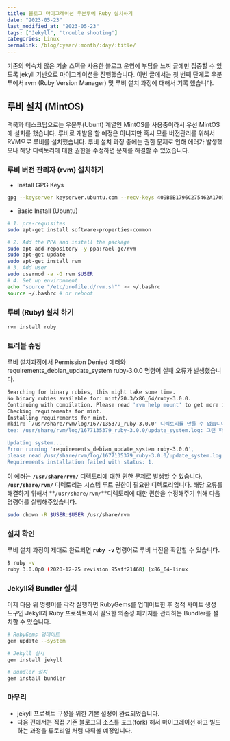```yaml
---
title: 블로그 마이그레이션 우분투에 Ruby 설치하기
date: "2023-05-23"
last_modified_at: "2023-05-23"
tags: ["Jekyll", 'trouble shooting']
categories: Linux
permalink: /blog/:year/:month/:day/:title/
---
```

기존의 익숙치 않은 기술 스택을 사용한 블로그 운영에 부담을 느껴 글에만 집중할 수 있도록 jekyll 기반으로 마이그레이션을 진행했습니다. 이번 글에서는 첫 번째 단계로 우분투에서 rvm (Ruby Version Manager) 및 루비 설치 과정에 대해서 기록 했습니다.
<!--more-->

## 루비 설치 (MintOS)

맥북과 데스크탑으로는 우분투(Ubunt) 계열인 MintOS를 사용중이라서 우선 MintOS에 설치를 했습니다. 루비로 개발을 할 예정은 아니지만 혹시 모를 버전관리를 위해서 RVM으로 루비를 설치했습니다. 루비 설치 과정 중에는 권한 문제로 인해 에러가 발생했으나 해당 디렉토리에 대한 권한을 수정하면 문제를 해결할 수 있었습니다.

### 루비 버전 관리자 (rvm) 설치하기

- Install GPG Keys

```bash
gpg --keyserver keyserver.ubuntu.com --recv-keys 409B6B1796C275462A1703113804BB82D39DC0E3 7D2BAF1CF37B13E2069D6956105BD0E739499BDB
```

- Basic Install (Ubuntu)

```bash
# 1. pre-requisites
sudo apt-get install software-properties-common

# 2. Add the PPA and install the package
sudo apt-add-repository -y ppa:rael-gc/rvm
sudo apt-get update
sudo apt-get install rvm
# 3. Add user
sudo usermod -a -G rvm $USER
# 4. Set up environment
echo 'source "/etc/profile.d/rvm.sh"' >> ~/.bashrc
source ~/.bashrc # or reboot
```

### 루비 (Ruby) 설치 하기

```bash
rvm install ruby
```

### 트러블 슈팅

루비 설치과정에서 Permission Denied 에러와 requirements_debian_update_system ruby-3.0.0 명령어 실패 오류가 발생했습니다.

```bash
Searching for binary rubies, this might take some time.
No binary rubies available for: mint/20.3/x86_64/ruby-3.0.0.
Continuing with compilation. Please read 'rvm help mount' to get more information on binary rubies.
Checking requirements for mint.
Installing requirements for mint.
mkdir: `/usr/share/rvm/log/1677135379_ruby-3.0.0' 디렉토리를 만들 수 없습니다: 허가 거부
tee: /usr/share/rvm/log/1677135379_ruby-3.0.0/update_system.log: 그런 파일이나 디렉터리가 없습니다

Updating system....
Error running 'requirements_debian_update_system ruby-3.0.0',
please read /usr/share/rvm/log/1677135379_ruby-3.0.0/update_system.log
Requirements installation failed with status: 1.
```

이 에러는 **`/usr/share/rvm/`** 디렉토리에 대한 권한 문제로 발생할 수 있습니다. **`/usr/share/rvm/`** 디렉토리는 시스템 루트 권한이 필요한 디렉토리입니다. 해당 오류를 해결하기 위해서 **`/usr/share/rvm/`**디렉토리에 대한 권한을 수정해주기 위해 다음 명령어를 실행해주었습니다.

```bash
sudo chown -R $USER:$USER /usr/share/rvm
```

### 설치 확인

루비 설치 과정이 제대로 완료되면 **`ruby -v`** 명령어로 루비 버전을 확인할 수 있습니다.

```bash
$ ruby -v
ruby 3.0.0p0 (2020-12-25 revision 95aff21468) [x86_64-linux
```

### Jekyll와 Bundler 설치

이제 다음 위 명령어를 각각 실행하면 RubyGems를 업데이트한 후 정적 사이트 생성 도구인 Jekyll과 Ruby 프로젝트에서 필요한 의존성 패키지를 관리하는 Bundler를 설치할 수 있습니다.

```bash
# RubyGems 업데이트
gem update --system

# Jekyll 설치
gem install jekyll

# Bundler 설치
gem install bundler
```

### 마무리

- jekyll 프로젝트 구성을 위한 기본 설정이 완료되었습니다.
- 다음 편에서는 직접 기존 블로그의 소스를 포크(fork) 해서 마이그레이션 하고 빌드 하는 과정을 튜토리얼 처럼 다뤄볼 예정입니다.
